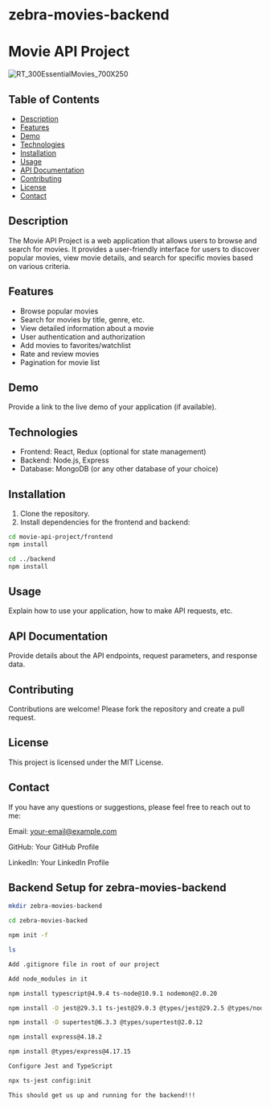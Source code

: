 # zebra-movies-backend

# Movie API Project

![RT_300EssentialMovies_700X250](https://github.com/Hitendra27/zebra-movies-backend/assets/73651340/c1c76862-af84-44ae-88d7-8dbd7efc24c1)

## Table of Contents

- [Description](#description)
- [Features](#features)
- [Demo](#demo)
- [Technologies](#technologies)
- [Installation](#installation)
- [Usage](#usage)
- [API Documentation](#api-documentation)
- [Contributing](#contributing)
- [License](#license)
- [Contact](#contact)

## Description

The Movie API Project is a web application that allows users to browse and search for movies. It provides a user-friendly interface for users to discover popular movies, view movie details, and search for specific movies based on various criteria.

## Features

- Browse popular movies
- Search for movies by title, genre, etc.
- View detailed information about a movie
- User authentication and authorization
- Add movies to favorites/watchlist
- Rate and review movies
- Pagination for movie list

## Demo

Provide a link to the live demo of your application (if available).

## Technologies

- Frontend: React, Redux (optional for state management)
- Backend: Node.js, Express
- Database: MongoDB (or any other database of your choice)

## Installation

1. Clone the repository.
2. Install dependencies for the frontend and backend:

```bash
cd movie-api-project/frontend
npm install

cd ../backend
npm install 
```

## Usage
Explain how to use your application, how to make API requests, etc.

## API Documentation
Provide details about the API endpoints, request parameters, and response data.

## Contributing
Contributions are welcome! Please fork the repository and create a pull request.

## License
This project is licensed under the MIT License.

## Contact
If you have any questions or suggestions, please feel free to reach out to me:

Email: your-email@example.com

GitHub: Your GitHub Profile

LinkedIn: Your LinkedIn Profile


## Backend Setup for zebra-movies-backend

```bash
mkdir zebra-movies-backend

cd zebra-movies-backed

npm init -f

ls

Add .gitignore file in root of our project

Add node_modules in it

npm install typescript@4.9.4 ts-node@10.9.1 nodemon@2.0.20

npm install -D jest@29.3.1 ts-jest@29.0.3 @types/jest@29.2.5 @types/node@18.11.18

npm install -D supertest@6.3.3 @‌types/supertest@2.0.12

npm install express@4.18.2

npm install @types/express@4.17.15

Configure Jest and TypeScript

npx ts-jest config:init

This should get us up and running for the backend!!!
```
